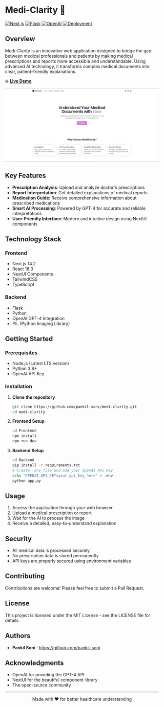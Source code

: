 # Medi-Clarity 🏥

[![Next.js](https://img.shields.io/badge/Next.js-14.2-black?style=flat&logo=next.js)](https://nextjs.org/)
[![Flask](https://img.shields.io/badge/Flask-Latest-green?style=flat&logo=flask)](https://flask.palletsprojects.com/)
[![OpenAI](https://img.shields.io/badge/OpenAI-GPT--4-blue?style=flat&logo=openai)](https://openai.com/)
[![Deployment](https://img.shields.io/badge/Deployment-Live-success?style=flat&logo=vercel)](https://medi-clarity-web-frontend.vercel.app/)

## Overview

Medi-Clarity is an innovative web application designed to bridge the gap between medical professionals and patients by making medical prescriptions and reports more accessible and understandable. Using advanced AI technology, it transforms complex medical documents into clear, patient-friendly explanations.

🌐 **[Live Demo](https://medi-clarity-web-frontend.vercel.app/)**

![Homepage Screenshot](assets/homepage-screenshot.png)

## Key Features

- **Prescription Analysis**: Upload and analyze doctor's prescriptions
- **Report Interpretation**: Get detailed explanations of medical reports
- **Medication Guide**: Receive comprehensive information about prescribed medications
- **Smart AI Processing**: Powered by GPT-4 for accurate and reliable interpretations
- **User-Friendly Interface**: Modern and intuitive design using NextUI components

## Technology Stack

### Frontend

- Next.js 14.2
- React 18.3
- NextUI Components
- TailwindCSS
- TypeScript

### Backend

- Flask
- Python
- OpenAI GPT-4 Integration
- PIL (Python Imaging Library)

## Getting Started

### Prerequisites

- Node.js (Latest LTS version)
- Python 3.8+
- OpenAI API Key

### Installation

1. **Clone the repository**

   ```bash
   git clone https://github.com/pankil-soni/medi-clarity.git
   cd medi-clarity
   ```
2. **Frontend Setup**

   ```bash
   cd Frontend
   npm install
   npm run dev
   ```
3. **Backend Setup**

   ```bash
   cd Backend
   pip install -r requirements.txt
   # Create .env file and add your OpenAI API key
   echo "OPENAI_API_KEY=your_api_key_here" > .env
   python app.py
   ```

## Usage

1. Access the application through your web browser
2. Upload a medical prescription or report
3. Wait for the AI to process the image
4. Receive a detailed, easy-to-understand explanation

## Security

- All medical data is processed securely
- No prescription data is stored permanently
- API keys are properly secured using environment variables

## Contributing

Contributions are welcome! Please feel free to submit a Pull Request.

## License

This project is licensed under the MIT License - see the LICENSE file for details.

## Authors

- **Pankil Soni** : https://github.com/pankil-soni

## Acknowledgments

- OpenAI for providing the GPT-4 API
- NextUI for the beautiful component library
- The open-source community

---

<p align="center">Made with ❤️ for better healthcare understanding</p>
